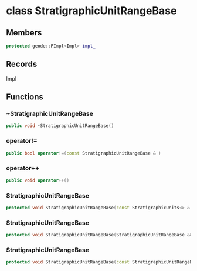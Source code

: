 # class StratigraphicUnitRangeBase

## Members

```cpp
protected geode::PImpl<Impl> impl_

```

## Records

Impl

## Functions

### ~StratigraphicUnitRangeBase

```cpp
public void ~StratigraphicUnitRangeBase()
```

### operator!=

```cpp
public bool operator!=(const StratigraphicUnitRangeBase & )
```

### operator++

```cpp
public void operator++()
```

### StratigraphicUnitRangeBase

```cpp
protected void StratigraphicUnitRangeBase(const StratigraphicUnits<> & stratigraphic_units)
```

### StratigraphicUnitRangeBase

```cpp
protected void StratigraphicUnitRangeBase(StratigraphicUnitRangeBase && other)
```

### StratigraphicUnitRangeBase

```cpp
protected void StratigraphicUnitRangeBase(const StratigraphicUnitRangeBase & other)
```
